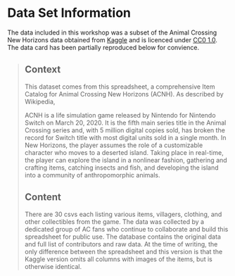 # Data Set Information

The data included in this workshop was a subset of the Animal Crossing New Horizons data obtained from [Kaggle](https://www.kaggle.com/datasets/jessicali9530/animal-crossing-new-horizons-nookplaza-dataset) and is licenced under [CC0 1.0](https://creativecommons.org/publicdomain/zero/1.0/). The data card has been partially reproduced below for convience. 


> ## Context
> This dataset comes from this spreadsheet, a comprehensive Item Catalog for Animal Crossing New Horizons (ACNH). As described by Wikipedia,
>
> ACNH is a life simulation game released by Nintendo for Nintendo Switch on March 20, 2020. It is the fifth main series title in the Animal Crossing series and, with 5 million digital copies sold, has broken the record for Switch title with most digital units sold in a single month. In New Horizons, the player assumes the role of a customizable character who moves to a deserted island. Taking place in real-time, the player can explore the island in a nonlinear fashion, gathering and crafting items, catching insects and fish, and developing the island into a community of anthropomorphic animals.
> ## Content
> There are 30 csvs each listing various items, villagers, clothing, and other collectibles from the game. The data was collected by a dedicated group of AC fans who continue to collaborate and build this spreadsheet for public use. The database contains the original data and full list of contributors and raw data. At the time of writing, the only difference between the spreadsheet and this version is that the Kaggle version omits all columns with images of the items, but is otherwise identical.


